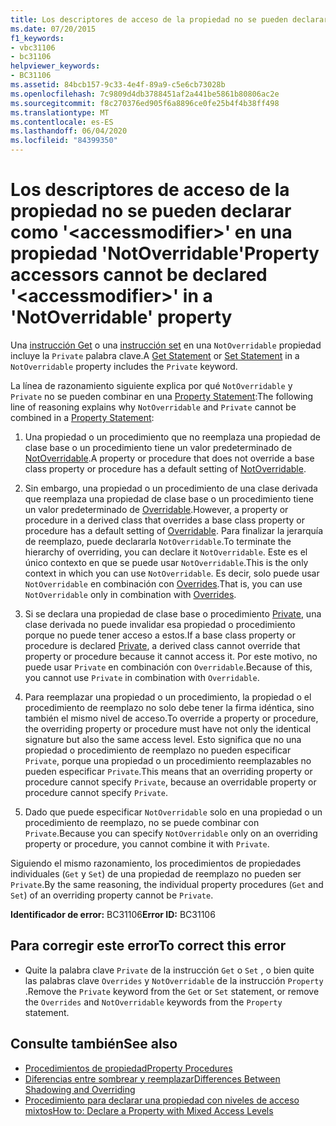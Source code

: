 ```yaml
---
title: Los descriptores de acceso de la propiedad no se pueden declarar como '<accessmodifier>' en una propiedad 'NotOverridable'
ms.date: 07/20/2015
f1_keywords:
- vbc31106
- bc31106
helpviewer_keywords:
- BC31106
ms.assetid: 84bcb157-9c33-4e4f-89a9-c5e6cb73028b
ms.openlocfilehash: 7c9809d4db3788451af2a441be5861b80806ac2e
ms.sourcegitcommit: f8c270376ed905f6a8896ce0fe25b4f4b38ff498
ms.translationtype: MT
ms.contentlocale: es-ES
ms.lasthandoff: 06/04/2020
ms.locfileid: "84399350"
---
```

# <a name="property-accessors-cannot-be-declared-accessmodifier-in-a-notoverridable-property"></a><span data-ttu-id="1a084-102">Los descriptores de acceso de la propiedad no se pueden declarar como '\<accessmodifier>' en una propiedad 'NotOverridable'</span><span class="sxs-lookup"><span data-stu-id="1a084-102">Property accessors cannot be declared '\<accessmodifier>' in a 'NotOverridable' property</span></span>
<span data-ttu-id="1a084-103">Una [instrucción Get](../language-reference/statements/get-statement.md) o una [instrucción set](../language-reference/statements/set-statement.md) en una `NotOverridable` propiedad incluye la `Private` palabra clave.</span><span class="sxs-lookup"><span data-stu-id="1a084-103">A [Get Statement](../language-reference/statements/get-statement.md) or [Set Statement](../language-reference/statements/set-statement.md) in a `NotOverridable` property includes the `Private` keyword.</span></span>  
  
 <span data-ttu-id="1a084-104">La línea de razonamiento siguiente explica por qué `NotOverridable` y `Private` no se pueden combinar en una [Property Statement](../language-reference/statements/property-statement.md):</span><span class="sxs-lookup"><span data-stu-id="1a084-104">The following line of reasoning explains why `NotOverridable` and `Private` cannot be combined in a [Property Statement](../language-reference/statements/property-statement.md):</span></span>  
  
1. <span data-ttu-id="1a084-105">Una propiedad o un procedimiento que no reemplaza una propiedad de clase base o un procedimiento tiene un valor predeterminado de [NotOverridable](../language-reference/modifiers/notoverridable.md).</span><span class="sxs-lookup"><span data-stu-id="1a084-105">A property or procedure that does not override a base class property or procedure has a default setting of [NotOverridable](../language-reference/modifiers/notoverridable.md).</span></span>  
  
2. <span data-ttu-id="1a084-106">Sin embargo, una propiedad o un procedimiento de una clase derivada que reemplaza una propiedad de clase base o un procedimiento tiene un valor predeterminado de [Overridable](../language-reference/modifiers/overridable.md).</span><span class="sxs-lookup"><span data-stu-id="1a084-106">However, a property or procedure in a derived class that overrides a base class property or procedure has a default setting of [Overridable](../language-reference/modifiers/overridable.md).</span></span> <span data-ttu-id="1a084-107">Para finalizar la jerarquía de reemplazo, puede declararla `NotOverridable`.</span><span class="sxs-lookup"><span data-stu-id="1a084-107">To terminate the hierarchy of overriding, you can declare it `NotOverridable`.</span></span> <span data-ttu-id="1a084-108">Este es el único contexto en que se puede usar `NotOverridable`.</span><span class="sxs-lookup"><span data-stu-id="1a084-108">This is the only context in which you can use `NotOverridable`.</span></span> <span data-ttu-id="1a084-109">Es decir, solo puede usar `NotOverridable` en combinación con [Overrides](../language-reference/modifiers/overrides.md).</span><span class="sxs-lookup"><span data-stu-id="1a084-109">That is, you can use `NotOverridable` only in combination with [Overrides](../language-reference/modifiers/overrides.md).</span></span>  
  
3. <span data-ttu-id="1a084-110">Si se declara una propiedad de clase base o procedimiento [Private](../language-reference/modifiers/private.md), una clase derivada no puede invalidar esa propiedad o procedimiento porque no puede tener acceso a estos.</span><span class="sxs-lookup"><span data-stu-id="1a084-110">If a base class property or procedure is declared [Private](../language-reference/modifiers/private.md), a derived class cannot override that property or procedure because it cannot access it.</span></span> <span data-ttu-id="1a084-111">Por este motivo, no puede usar `Private` en combinación con `Overridable`.</span><span class="sxs-lookup"><span data-stu-id="1a084-111">Because of this, you cannot use `Private` in combination with `Overridable`.</span></span>  
  
4. <span data-ttu-id="1a084-112">Para reemplazar una propiedad o un procedimiento, la propiedad o el procedimiento de reemplazo no solo debe tener la firma idéntica, sino también el mismo nivel de acceso.</span><span class="sxs-lookup"><span data-stu-id="1a084-112">To override a property or procedure, the overriding property or procedure must have not only the identical signature but also the same access level.</span></span> <span data-ttu-id="1a084-113">Esto significa que no una propiedad o procedimiento de reemplazo no pueden especificar `Private`, porque una propiedad o un procedimiento reemplazables no pueden especificar `Private`.</span><span class="sxs-lookup"><span data-stu-id="1a084-113">This means that an overriding property or procedure cannot specify `Private`, because an overridable property or procedure cannot specify `Private`.</span></span>  
  
5. <span data-ttu-id="1a084-114">Dado que puede especificar `NotOverridable` solo en una propiedad o un procedimiento de reemplazo, no se puede combinar con `Private`.</span><span class="sxs-lookup"><span data-stu-id="1a084-114">Because you can specify `NotOverridable` only on an overriding property or procedure, you cannot combine it with `Private`.</span></span>  
  
 <span data-ttu-id="1a084-115">Siguiendo el mismo razonamiento, los procedimientos de propiedades individuales (`Get` y `Set`) de una propiedad de reemplazo no pueden ser `Private`.</span><span class="sxs-lookup"><span data-stu-id="1a084-115">By the same reasoning, the individual property procedures (`Get` and `Set`) of an overriding property cannot be `Private`.</span></span>  
  
 <span data-ttu-id="1a084-116">**Identificador de error:** BC31106</span><span class="sxs-lookup"><span data-stu-id="1a084-116">**Error ID:** BC31106</span></span>  
  
## <a name="to-correct-this-error"></a><span data-ttu-id="1a084-117">Para corregir este error</span><span class="sxs-lookup"><span data-stu-id="1a084-117">To correct this error</span></span>  
  
- <span data-ttu-id="1a084-118">Quite la palabra clave `Private` de la instrucción `Get` o `Set` , o bien quite las palabras clave `Overrides` y `NotOverridable` de la instrucción `Property` .</span><span class="sxs-lookup"><span data-stu-id="1a084-118">Remove the `Private` keyword from the `Get` or `Set` statement, or remove the `Overrides` and `NotOverridable` keywords from the `Property` statement.</span></span>  
  
## <a name="see-also"></a><span data-ttu-id="1a084-119">Consulte también</span><span class="sxs-lookup"><span data-stu-id="1a084-119">See also</span></span>

- [<span data-ttu-id="1a084-120">Procedimientos de propiedad</span><span class="sxs-lookup"><span data-stu-id="1a084-120">Property Procedures</span></span>](../programming-guide/language-features/procedures/property-procedures.md)
- [<span data-ttu-id="1a084-121">Diferencias entre sombrear y reemplazar</span><span class="sxs-lookup"><span data-stu-id="1a084-121">Differences Between Shadowing and Overriding</span></span>](../programming-guide/language-features/declared-elements/differences-between-shadowing-and-overriding.md)
- [<span data-ttu-id="1a084-122">Procedimiento para declarar una propiedad con niveles de acceso mixtos</span><span class="sxs-lookup"><span data-stu-id="1a084-122">How to: Declare a Property with Mixed Access Levels</span></span>](../programming-guide/language-features/procedures/how-to-declare-a-property-with-mixed-access-levels.md)
